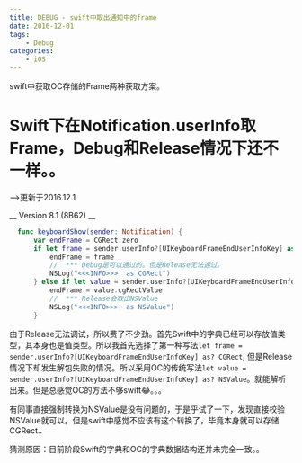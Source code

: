 ```yaml
---
title: DEBUG - swift中取出通知中的frame
date: 2016-12-01
tags:
    - Debug
categories:
    - iOS
---
```


swift中获取OC存储的Frame两种获取方案。

<!--more-->

# Swift下在Notification.userInfo取Frame，Debug和Release情况下还不一样。。
  -->更新于2016.12.1
  
  __ Version 8.1 (8B62) __

  ``` swift
    func keyboardShow(sender: Notification) {
        var endFrame = CGRect.zero        
        if let frame = sender.userInfo?[UIKeyboardFrameEndUserInfoKey] as? CGRect {
            endFrame = frame
            //  *** Debug是可以通过的。但是Release无法通过。
            NSLog("<<<INFO>>>: as CGRect")
        } else if let value = sender.userInfo?[UIKeyboardFrameEndUserInfoKey] as? NSValue {
            endFrame = value.cgRectValue
            //  *** Release会取出NSValue
            NSLog("<<<INFO>>>: as NSValue")
        }

  ```

  由于Release无法调试，所以费了不少劲。首先Swift中的字典已经可以存放值类型，其本身也是值类型。所以我首先选择了第一种写法`let frame = sender.userInfo?[UIKeyboardFrameEndUserInfoKey] as? CGRect`, 但是Release情况下却发生解包失败的情况。所以采用OC的传统写法`let value = sender.userInfo?[UIKeyboardFrameEndUserInfoKey] as? NSValue`。就能解析出来。但是总感觉OC的方法不够swift😂。。。

  有同事直接强制转换为NSValue是没有问题的，于是乎试了一下，发现直接校验NSValue就可以。但是swift中感觉不应该有这个转换了，毕竟本身就可以存储CGRect..

  猜测原因：目前阶段Swift的字典和OC的字典数据结构还并未完全一致。。

